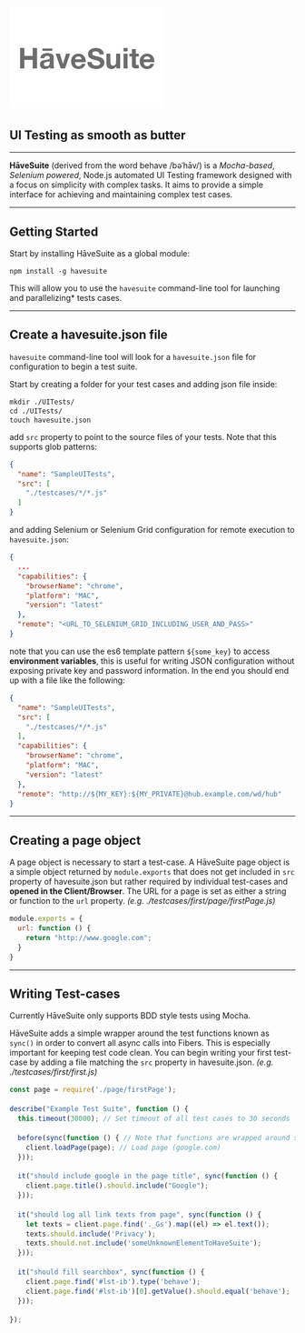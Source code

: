 ![HāveSuite](./logo.png)
-------
UI Testing as smooth as butter
-------
-------
**HāveSuite** (derived from the word behave /bəˈhāv/) is a *Mocha-based*, *Selenium powered*, Node.js automated UI Testing framework designed with a focus on simplicity with complex tasks. It aims to provide a simple interface for achieving and maintaining complex test cases.

-------

## Getting Started
Start by installing HāveSuite as a global module:
```
npm install -g havesuite
```
This will allow you to use the `havesuite` command-line tool for launching and parallelizing* tests cases.

-------

## Create a havesuite.json file
`havesuite` command-line tool will look for a `havesuite.json` file for configuration to begin a test suite.

Start by creating a folder for your test cases and adding json file inside:

```
mkdir ./UITests/
cd ./UITests/
touch havesuite.json
```
add `src` property to point to the source files of your tests. Note that this supports glob patterns:
```json
{
  "name": "SampleUITests",
  "src": [
    "./testcases/*/*.js"
  ]
}
```
and adding Selenium or Selenium Grid configuration for remote execution to `havesuite.json`:
```json
{
  ...
  "capabilities": {
    "browserName": "chrome",
    "platform": "MAC",
    "version": "latest"
  },
  "remote": "<URL_TO_SELENIUM_GRID_INCLUDING_USER_AND_PASS>"
}
```
note that you can use the es6 template pattern `${some_key}` to access **environment variables**, this is useful for writing JSON configuration without exposing private key and password information. In the end you should end up with a file like the following:
```json
{
  "name": "SampleUITests",
  "src": [
    "./testcases/*/*.js"
  ],
  "capabilities": {
    "browserName": "chrome",
    "platform": "MAC",
    "version": "latest"
  },
  "remote": "http://${MY_KEY}:${MY_PRIVATE}@hub.example.com/wd/hub"
}
```

-------

## Creating a page object

A page object is necessary to start a test-case. A HāveSuite page object is a simple object returned by `module.exports` that does not get included in `src` property of havesuite.json but rather required by individual test-cases and **opened in the Client/Browser**. The URL for a page is set as either a string or function to the `url` property. *(e.g. ./testcases/first/page/firstPage.js)*

```javascript
module.exports = {
  url: function () {
    return "http://www.google.com";
  }
}
```

-------

## Writing Test-cases

Currently HāveSuite only supports BDD style tests using Mocha.

HāveSuite adds a simple wrapper around the test functions known as `sync()` in order to convert all async calls into Fibers. This is especially important for keeping test code clean. You can begin writing your first test-case by adding a file matching the `src` property in havesuite.json. *(e.g. ./testcases/first/first.js)*
```javascript
const page = require('./page/firstPage');

describe("Example Test Suite", function () {
  this.timeout(30000); // Set timeout of all test cases to 30 seconds

  before(sync(function () { // Note that functions are wrapped around sync()
    client.loadPage(page); // Load page (google.com)
  }));

  it("should include google in the page title", sync(function () {
    client.page.title().should.include("Google");
  }));

  it("should log all link texts from page", sync(function () {
    let texts = client.page.find('._Gs').map((el) => el.text());
    texts.should.include('Privacy');
    texts.should.not.include('someUnknownElementToHaveSuite');
  }));

  it("should fill searchbox", sync(function () {
    client.page.find('#lst-ib').type('behave');
    client.page.find('#lst-ib')[0].getValue().should.equal('behave');
  }));
  
});
```